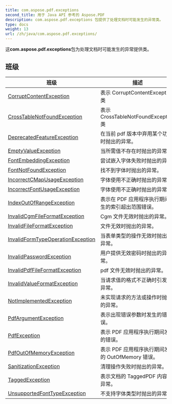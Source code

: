 ```yaml
---
title: com.aspose.pdf.exceptions
second_title: 用于 Java API 参考的 Aspose.PDF
description: com.aspose.pdf.exceptions 包提供了处理文档时可能发生的异常类。
type: docs
weight: 13
url: /zh/java/com.aspose.pdf.exceptions/
---
```


这**com.aspose.pdf.exceptions**包为处理文档时可能发生的异常提供类。


## 班级

| 班级 | 描述 |
| --- | --- |
| [CorruptContentException](../com.aspose.pdf.exceptions/corruptcontentexception) | 表示 CorruptContentException 类 |
| [CrossTableNotFoundException](../com.aspose.pdf.exceptions/crosstablenotfoundexception) | 表示 CrossTableNotFoundException 类 |
| [DeprecatedFeatureException](../com.aspose.pdf.exceptions/deprecatedfeatureexception) | 在当前 pdf 版本中弃用某个功能时抛出的异常。 |
| [EmptyValueException](../com.aspose.pdf.exceptions/emptyvalueexception) | 当所需值不存在时抛出的异常。 |
| [FontEmbeddingException](../com.aspose.pdf.exceptions/fontembeddingexception) | 尝试嵌入字体失败时抛出的异常 |
| [FontNotFoundException](../com.aspose.pdf.exceptions/fontnotfoundexception) | 找不到字体时抛出的异常。 |
| [IncorrectCMapUsageException](../com.aspose.pdf.exceptions/incorrectcmapusageexception) | 字体使用不正确时抛出的异常。 |
| [IncorrectFontUsageException](../com.aspose.pdf.exceptions/incorrectfontusageexception) | 字体使用不正确时抛出的异常。 |
| [IndexOutOfRangeException](../com.aspose.pdf.exceptions/indexoutofrangeexception) | 表示在 PDF 应用程序执行期间发生的索引超出范围错误。 |
| [InvalidCgmFileFormatException](../com.aspose.pdf.exceptions/invalidcgmfileformatexception) | Cgm 文件无效时抛出的异常。 |
| [InvalidFileFormatException](../com.aspose.pdf.exceptions/invalidfileformatexception) | 文件无效时抛出的异常。 |
| [InvalidFormTypeOperationException](../com.aspose.pdf.exceptions/invalidformtypeoperationexception) | 当表单类型的操作无效时抛出的异常。 |
| [InvalidPasswordException](../com.aspose.pdf.exceptions/invalidpasswordexception) | 用户提供无效密码时抛出的异常。 |
| [InvalidPdfFileFormatException](../com.aspose.pdf.exceptions/invalidpdffileformatexception) | pdf 文件无效时抛出的异常。 |
| [InvalidValueFormatException](../com.aspose.pdf.exceptions/invalidvalueformatexception) | 当请求值的格式不正确时引发的异常。 |
| [NotImplementedException](../com.aspose.pdf.exceptions/notimplementedexception) | 未实现请求的方法或操作时抛出的异常。 |
| [PdfArgumentException](../com.aspose.pdf.exceptions/pdfargumentexception) | 表示出现错误参数时发生的错误。 |
| [PdfException](../com.aspose.pdf.exceptions/pdfexception) | 表示 PDF 应用程序执行期间发生的错误。 |
| [PdfOutOfMemoryException](../com.aspose.pdf.exceptions/pdfoutofmemoryexception) | 表示 PDF 应用程序执行期间发生的 OutOfMemory 错误。 |
| [SanitizationException](../com.aspose.pdf.exceptions/sanitizationexception) | 清理操作失败时抛出的异常。 |
| [TaggedException](../com.aspose.pdf.exceptions/taggedexception) | 表示文档的 TaggedPDF 内容的异常。 |
| [UnsupportedFontTypeException](../com.aspose.pdf.exceptions/unsupportedfonttypeexception) | 不支持字体类型时抛出的异常。 |
